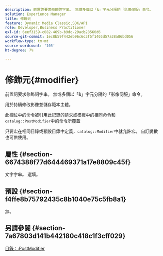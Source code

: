 ```yaml
---
description: 前置詞要求修飾詞字串。 無或多個以「&」字元分隔的「影像伺服」命令。
solution: Experience Manager
title: 修飾元
feature: Dynamic Media Classic,SDK/API
role: Developer,Business Practitioner
exl-id: 6eef3159-c082-469b-b9dc-29acb28560d6
source-git-commit: 1ec8b59f442eb96c6c3f5f1405d57a38a86bd056
workflow-type: tm+mt
source-wordcount: '105'
ht-degree: 7%

---
```


# 修飾元{#modifier}

前置詞要求修飾詞字串。 無或多個以「&amp;」字元分隔的「影像伺服」命令。

用於持續修改影像並儲存範本主體。

此欄位中的命令被引用此記錄的請求或模板中的相同命令和`catalog::PostModifier`中的命令所覆蓋

只要宏在相同目錄或預設目錄中定義，`catalog::Modifier`中就允許宏。 自訂變數也可供使用。

## 屬性 {#section-6674388f77d644469371a17e8809c45f}

文字字串。 選填。

## 預設 {#section-f4ffe8b75792435c8b1040e75c5fb8a1}

無。

## 另請參閱 {#section-7a67803d141b442180c418c1f3cff029}

[目錄：:PostModifier](../../../../../../is-api/image-catalog/image-serving-api-ref/c-image-catalog-reference/c-image-svg-data-reference/c-image-data-reference/r-postmodifier-cat.md#reference-4bc3738a812b4e7c8a180e27bfbd770b)
